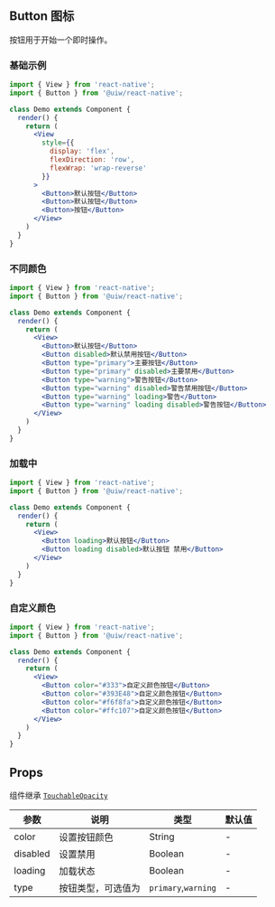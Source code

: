 Button 图标
---

按钮用于开始一个即时操作。

### 基础示例

<!--DemoStart--> 
```jsx
import { View } from 'react-native';
import { Button } from '@uiw/react-native';

class Demo extends Component {
  render() {
    return (
      <View
        style={{
          display: 'flex',
          flexDirection: 'row',
          flexWrap: 'wrap-reverse'
        }}
      >
        <Button>默认按钮</Button>
        <Button>默认按钮</Button>
        <Button>按钮</Button>
      </View>
    )
  }
}
```
<!--End-->

### 不同颜色

<!--DemoStart--> 
```jsx
import { View } from 'react-native';
import { Button } from '@uiw/react-native';

class Demo extends Component {
  render() {
    return (
      <View>
        <Button>默认按钮</Button>
        <Button disabled>默认禁用按钮</Button>
        <Button type="primary">主要按钮</Button>
        <Button type="primary" disabled>主要禁用</Button>
        <Button type="warning">警告按钮</Button>
        <Button type="warning" disabled>警告禁用按钮</Button>
        <Button type="warning" loading>警告</Button>
        <Button type="warning" loading disabled>警告按钮</Button>
      </View>
    )
  }
}
```
<!--End-->

### 加载中

<!--DemoStart--> 
```jsx
import { View } from 'react-native';
import { Button } from '@uiw/react-native';

class Demo extends Component {
  render() {
    return (
      <View>
        <Button loading>默认按钮</Button>
        <Button loading disabled>默认按钮 禁用</Button>
      </View>
    )
  }
}
```
<!--End-->


### 自定义颜色

<!--DemoStart--> 
```jsx
import { View } from 'react-native';
import { Button } from '@uiw/react-native';

class Demo extends Component {
  render() {
    return (
      <View>
        <Button color="#333">自定义颜色按钮</Button>
        <Button color="#393E48">自定义颜色按钮</Button>
        <Button color="#f6f8fa">自定义颜色按钮</Button>
        <Button color="#ffc107">自定义颜色按钮</Button>
      </View>
    )
  }
}
```
<!--End-->


## Props

组件继承 [`TouchableOpacity`](https://facebook.github.io/react-native/docs/touchableopacity#docsNav)

| 参数 | 说明 | 类型 | 默认值 |
|------|------|-----|------|
| color | 设置按钮颜色 | String | - |
| disabled | 设置禁用 | Boolean | - |
| loading | 加载状态 | Boolean | - |
| type | 按钮类型，可选值为 | `primary`,`warning` | - |

